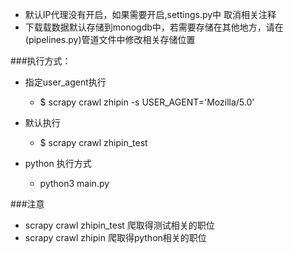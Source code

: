 *   默认IP代理没有开启，如果需要开启,settings.py中 取消相关注释
*   下载载数据默认存储到monogdb中，若需要存储在其他地方，请在(pipelines.py)管道文件中修改相关存储位置

###执行方式：
* 指定user_agent执行
  *  $ scrapy crawl zhipin -s USER_AGENT='Mozilla/5.0'

* 默认执行 
     * $ scrapy crawl zhipin_test 

* python 执行方式 
   * python3 main.py 


###注意

*   scrapy crawl zhipin_test  爬取得测试相关的职位
*   scrapy crawl zhipin  爬取得python相关的职位
